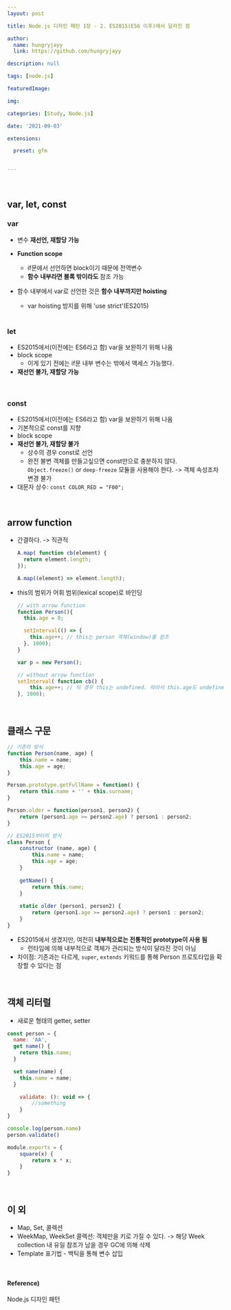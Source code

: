```yaml
---
layout: post

title: Node.js 디자인 패턴 1장 - 2. ES2015(ES6 이후)에서 달라진 점

author: 
  name: hungryjayy
  link: https://github.com/hungryjayy

description: null

tags: [node.js]

featuredImage: 

img: 

categories: [Study, Node.js]

date: '2021-09-03'

extensions:

  preset: gfm


---
```


<br>

## var, let, const

### var

* 변수 **재선언, 재할당 가능**

* **Function scope**

  * if문에서 선언하면 block이기 때문에 전역변수
  * **함수 내부라면 블록 밖이라도** 참조 가능

* 함수 내부에서 var로 선언한 것은 **함수 내부까지만 hoisting**

  * var hoisting 방지를 위해 'use strict'(ES2015)

  <br>

### let

* ES2015에서(이전에는 ES6라고 함) var을 보완하기 위해 나옴
* block scope
  * 이게 있기 전에는 if문 내부 변수는 밖에서 액세스 가능했다.
* **재선언 불가, 재할당 가능**

<br>

### const

* ES2015에서(이전에는 ES6라고 함) var을 보완하기 위해 나옴
* 기본적으로 const를 지향
* block scope
* **재선언 불가, 재할당 불가**
  * 상수의 경우 const로 선언
  * 완전 불변 객체를 만들고싶으면 const만으로 충분하지 않다. `Object.freeze()` or `deep-freeze` 모듈을 사용해야 한다.  -> 객체 속성조차 변경 불가
* 대문자 상수: `const COLOR_RED = "F00";`

<br>

## arrow function

* 간결하다. -> 직관적

  ``` javascript
  A.map( function cb(element) { 
    return element.length; 
  });
  
  A.map((element) => element.length);
  ```

* this의 범위가 어휘 범위(lexical scope)로 바인딩

  ```javascript
  // with arrow function
  function Person(){
    this.age = 0;
  
    setInterval(() => {
      this.age++; // this는 person 객체(window)를 참조
    }, 1000);
  }
  
  var p = new Person();
  
  // without arrow function
  setInterval( function cb() {
      this.age++; // 이 경우 this는 undefined. 따라서 this.age도 undefined
  }, 1000);
  ```

<br>

## 클래스 구문

```javascript
// 기존의 방식
function Person(name, age) {
    this.name = name;
    this.age = age;
}

Person.prototype.getFullName = function() {
    return this.name + '' + this.surname;
}

Person.older = function(person1, person2) {
    return (person1.age >= person2.age) ? person1 : person2;
}
```

```javascript
// ES2015부터의 방식
class Person {
    constructor (name, age) {
        this.name = name;
        this.age = age;
    }
    
    getName() {
        return this.name;
    }
    
    static older (person1, person2) {
        return (person1.age >= person2.age) ? person1 : person2;
    }
}
```

* ES2015에서 생겼지만, 여전히 **내부적으로는 전통적인 prototype이 사용 됨**
  * 런타임에 의해 내부적으로 객체가 관리되는 방식이 달라진 것이 아님
* 차이점: 기존과는 다르게, `super`, `extends` 키워드를 통해 Person 프로토타입을 확장할 수 있다는 점

<br>

## 객체 리터럴

* 새로운 형태의 getter, setter

```javascript
const person = {
  name: 'AA',
  get name() {
    return this.name;
  }

  set name(name) {
    this.name = name;
  }

	validate: (): void => {
        //something
    }
}

console.log(person.name)
person.validate()
```

```javascript
module.exports = {
    square(x) {
        return x * x;
    }
}
```

<br>

## 이 외

* Map, Set, 콜렉션
* WeekMap, WeekSet 콜렉션: 객체만을 키로 가질 수 있다. -> 해당 Week collection 내 유일 참조가 남을 경우 GC에 의해 삭제
* Template 표기법 - 백틱을 통해 변수 삽입

<br>

#### Reference)

Node.js 디자인 패턴